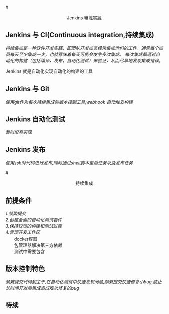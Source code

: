 #<center>Jenkins 粗浅实践</center>

## Jenkins 与 CI(Continuous integration,持续集成)
_持续集成是一种软件开发实践，即团队开发成员经常集成他们的工作，通常每个成员每天至少集成一次，也就意味着每天可能会发生多次集成。 每次集成都通过自动化的构建（包括编译，发布，自动化测试）来验证，从而尽早地发现集成错误。_

Jenkins 就是自动化实现自动化的构建的工具

## Jenkins 与 Git 
_使用git作为每次持续集成的版本控制工具,webhook 自动触发构建_



## Jenkins 自动化测试
_暂时没有实现_

## Jenkins 发布

_使用ssh对代码进行发布,同时通过shell脚本重启任务以及发布任务_



#<center> 持续集成 </center>

## 前提条件
_1.频繁提交<br>_
_2.创建全面的自动化测试套件<br>_
_3.保持较短的构建和测试过程<br>_
_4.管理开发工作区<br>_
　　docker容器<br>
　　包管理器解决第三方依赖<br>
　　测试中需要包含
## 版本控制特色
_频繁提交代码到主干,在自动化测试中快速发现问题,频繁提交快速修复小bug,防止长时间开发后集成造成难以修复的bug_

## 待续


　　
